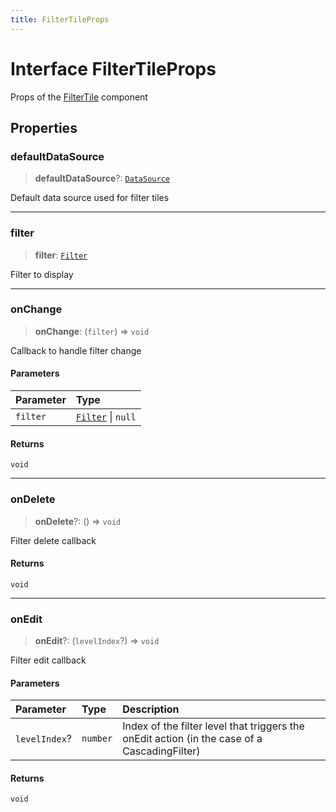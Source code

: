 ```yaml
---
title: FilterTileProps
---
```


# Interface FilterTileProps

Props of the [FilterTile](../filter-tiles/function.FilterTile.md) component

## Properties

### defaultDataSource

> **defaultDataSource**?: [`DataSource`](../../sdk-data/type-aliases/type-alias.DataSource.md)

Default data source used for filter tiles

***

### filter

> **filter**: [`Filter`](../../sdk-data/interfaces/interface.Filter.md)

Filter to display

***

### onChange

> **onChange**: (`filter`) => `void`

Callback to handle filter change

#### Parameters

| Parameter | Type |
| :------ | :------ |
| `filter` | [`Filter`](../../sdk-data/interfaces/interface.Filter.md) \| `null` |

#### Returns

`void`

***

### onDelete

> **onDelete**?: () => `void`

Filter delete callback

#### Returns

`void`

***

### onEdit

> **onEdit**?: (`levelIndex`?) => `void`

Filter edit callback

#### Parameters

| Parameter | Type | Description |
| :------ | :------ | :------ |
| `levelIndex`? | `number` | Index of the filter level that triggers the onEdit action (in the case of a CascadingFilter) |

#### Returns

`void`
